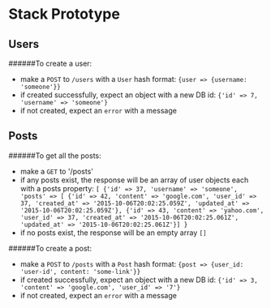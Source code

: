 # Stack Prototype

## Users
######To create a user:

* make a `POST` to `/users` with a `User` hash format:
`{user => {username: 'someone'}}`
* if created successfully, expect an object with a new DB id:
`{'id' => 7, 'username' => 'someone'}`
*  if not created, expect an `error` with a message

## Posts
######To get all the posts:
* make a `GET` to '/posts'
* if any posts exist, the response will be an array of user objects each with a posts property: `[ {'id' => 37, 'username' => 'someone', 'posts' => [ {'id' => 42, 'content' => 'google.com', 'user_id' => 37, 'created_at' => '2015-10-06T20:02:25.059Z', 'updated_at' => '2015-10-06T20:02:25.059Z'}, {'id' => 43, 'content' => 'yahoo.com', 'user_id' => 37, 'created_at' => '2015-10-06T20:02:25.061Z', 'updated_at' => '2015-10-06T20:02:25.061Z'}] }`
* if no posts exist, the response will be an empty array `[]`

######To create a post:

* make a `POST` to `/posts` with a `Post` hash format:
`{post => {user_id: 'user-id', content: 'some-link'}}`
* if created successfully, expect an object with a new DB id:
`{'id' => 3, 'content' => 'google.com', 'user_id' => '7'}`
*  if not created, expect an `error` with a message



